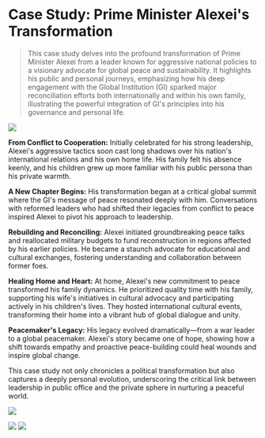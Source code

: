 # Case Study: Prime Minister Alexei's Transformation
> This case study delves into the profound transformation of Prime Minister Alexei from a leader known for aggressive national policies to a visionary advocate for global peace and sustainability. It highlights his public and personal journeys, emphasizing how his deep engagement with the Global Institution (GI) sparked major reconciliation efforts both internationally and within his own family, illustrating the powerful integration of GI's principles into his governance and personal life.


![](/assets/images/case-study-alexei-04.webp)

**From Conflict to Cooperation:**
Initially celebrated for his strong leadership, Alexei's aggressive tactics soon cast long shadows over his nation's international relations and his own home life. His family felt his absence keenly, and his children grew up more familiar with his public persona than his private warmth.

**A New Chapter Begins:**
His transformation began at a critical global summit where the GI's message of peace resonated deeply with him. Conversations with reformed leaders who had shifted their legacies from conflict to peace inspired Alexei to pivot his approach to leadership.

**Rebuilding and Reconciling:**
Alexei initiated groundbreaking peace talks and reallocated military budgets to fund reconstruction in regions affected by his earlier policies. He became a staunch advocate for educational and cultural exchanges, fostering understanding and collaboration between former foes.

**Healing Home and Heart:**
At home, Alexei's new commitment to peace transformed his family dynamics. He prioritized quality time with his family, supporting his wife's initiatives in cultural advocacy and participating actively in his children's lives. They hosted international cultural events, transforming their home into a vibrant hub of global dialogue and unity.

**Peacemaker's Legacy:**
His legacy evolved dramatically—from a war leader to a global peacemaker. Alexei's story became one of hope, showing how a shift towards empathy and proactive peace-building could heal wounds and inspire global change.

This case study not only chronicles a political transformation but also captures a deeply personal evolution, underscoring the critical link between leadership in public office and the private sphere in nurturing a peaceful world.

![](/assets/images/case-study-alexei-05.webp)

![](/assets/images/case-study-alexei-01.webp)
![](/assets/images/case-study-alexei-02.webp)
<!--![](/assets/images/case-study-alexei-03.webp)-->


